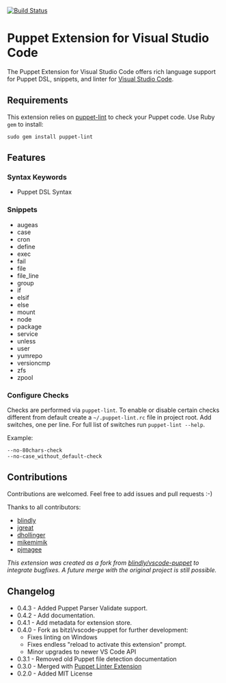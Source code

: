 [![Build Status](https://travis-ci.org/bitzl/vscode-puppet.svg?branch=master)](https://travis-ci.org/bitzl/vscode-puppet)

# Puppet Extension for Visual Studio Code

The Puppet Extension for Visual Studio Code offers rich language support for Puppet DSL, snippets, and linter for [Visual Studio Code](http://code.visualstudio.com).

## Requirements
This extension relies on [puppet-lint](http://puppet-lint.com/) to check your Puppet code. Use Ruby `gem` to install:

```
sudo gem install puppet-lint
```

## Features

### Syntax Keywords
- Puppet DSL Syntax

### Snippets
- augeas
- case
- cron
- define
- exec
- fail
- file
- file_line
- group
- if
- elsif
- else
- mount
- node
- package
- service
- unless
- user
- yumrepo
- versioncmp
- zfs
- zpool

### Configure Checks

Checks are performed via `puppet-lint`. To enable or disable certain checks different from default create a `~/.puppet-lint.rc` file in project root. Add switches, one per line. For full list of switches run `puppet-lint --help`.

Example:
```
--no-80chars-check
--no-case_without_default-check
```

## Contributions

Contributions are welcomed. Feel free to add issues and pull requests :-)

Thanks to all contributors:

- [blindly](https://github.com/blindly)
- [jgreat](https://github.com/jgreat)
- [dhollinger](https://github.com/dhollinger)
- [mikemimik](https://github.com/mikemimik)
- [pjmagee](https://github.com/pjmagee)

*This extension was created as a fork from [blindly/vscode-puppet](https://github.com/blindly/vscode-puppet) to integrate bugfixes. A future merge with the original project is still possible.*

## Changelog

- 0.4.3 - Added Puppet Parser Validate support.
- 0.4.2 - Add documentation.
- 0.4.1 - Add metadata for extension store.
- 0.4.0 - Fork as bitzl/vscode-puppet for further development:
  - Fixes linting on Windows
  - Fixes endless "reload to activate this extension" prompt.
  - Minor upgrades to newer VS Code API
- 0.3.1 - Removed old Puppet file detection documentation
- 0.3.0 - Merged with [Puppet Linter Extension](https://github.com/jgreat/vscode-puppetlinter)
- 0.2.0 - Added MIT License


